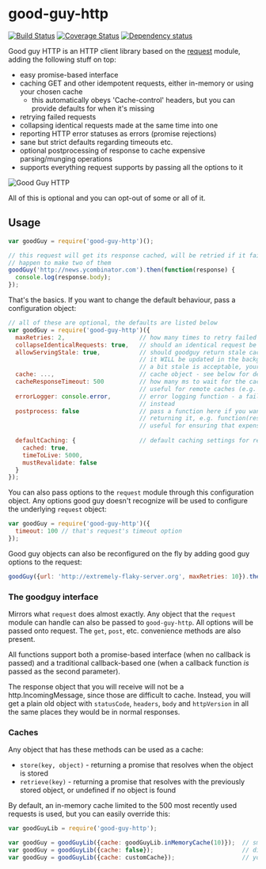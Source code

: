 # good-guy-http

[![Build Status](https://travis-ci.org/Schibsted-Tech-Polska/good-guy-http.svg?branch=master)](https://travis-ci.org/Schibsted-Tech-Polska/good-guy-http) [![Coverage Status](https://coveralls.io/repos/Schibsted-Tech-Polska/good-guy-http/badge.svg?branch=master)](https://coveralls.io/r/Schibsted-Tech-Polska/good-guy-http?branch=master) [![Dependency status](https://david-dm.org/Schibsted-Tech-Polska/good-guy-http.svg)](https://david-dm.org/Schibsted-Tech-Polska/good-guy-http)

Good guy HTTP is an HTTP client library based on the [request][request] module, adding the following stuff on top:

* easy promise-based interface
* caching GET and other idempotent requests, either in-memory or using your chosen cache
  * this automatically obeys 'Cache-control' headers, but you can provide defaults for when it's missing
* retrying failed requests
* collapsing identical requests made at the same time into one
* reporting HTTP error statuses as errors (promise rejections)
* sane but strict defaults regarding timeouts etc.
* optional postprocessing of response to cache expensive parsing/munging operations
* supports everything request supports by passing all the options to it

![Good Guy HTTP](http://i.imgur.com/m7trEtL.jpg)

All of this is optional and you can opt-out of some or all of it.

## Usage

```javascript
var goodGuy = require('good-guy-http')();

// this request will get its response cached, will be retried if it fails, will be collapsed if you
// happen to make two of them
goodGuy('http://news.ycombinator.com').then(function(response) {
  console.log(response.body);
});
```

That's the basics. If you want to change the default behaviour, pass a configuration object:

```javascript
// all of these are optional, the defaults are listed below
var goodGuy = require('good-guy-http')({
  maxRetries: 2,                     // how many times to retry failed requests
  collapseIdenticalRequests: true,   // should an identical request be collapsed into an ongoing one?
  allowServingStale: true,           // should goodguy return stale cached content after it expires?
                                     // it WILL be updated in the background either way, but if content that's
                                     // a bit stale is acceptable, your requests will appear to be much faster
  cache: ...,                        // cache object - see below for details         
  cacheResponseTimeout: 500          // how many ms to wait for the cache to respond before ignoring it completely
                                     // useful for remote caches (e.g. Redis)
  errorLogger: console.error,        // error logging function - a failing cache doesn't break requests, but logs here
                                     // instead
  postprocess: false                 // pass a function here if you want to postprocess the response before caching/
                                     // returning it, e.g. function(res) { return JSON.parse(res.body); }
                                     // useful for ensuring that expensive parsing happens only once
  
  defaultCaching: {                  // default caching settings for responses without Cache-Control                   
    cached: true, 
    timeToLive: 5000, 
    mustRevalidate: false 
  }  
});
```

You can also pass options to the `request` module through this configuration object. Any options good guy doesn't
recognize will be used to configure the underlying `request` object:

```javascript
var goodGuy = require('good-guy-http')({
  timeout: 100 // that's request's timeout option
});
```

Good guy objects can also be reconfigured on the fly by adding good guy options to the request:

```javascript
goodGuy({url: 'http://extremely-flaky-server.org', maxRetries: 10}).then(...);
```

### The goodguy interface

Mirrors what `request` does almost exactly. Any object that the `request` module can handle can also be passed to `good-guy-http`. 
All options will be passed onto request. The `get`, `post`, etc. convenience methods are also present.

All functions support both a promise-based interface (when no callback is passed) and a traditional callback-based one
(when a callback function *is* passed as the second parameter).

The response object that you will receive will not be a http.IncomingMessage, since those are difficult to cache. Instead, you will get a plain old object with `statusCode`, `headers`, `body` and `httpVersion` in all the same places they would be in normal responses.

### Caches

Any object that has these methods can be used as a cache:

* `store(key, object)` - returning a promise that resolves when the object is stored
* `retrieve(key)` - returning a promise that resolves with the previously stored object, or undefined if no object is found

By default, an in-memory cache limited to the 500 most recently used requests is used, but you can easily override this:

```javascript
var goodGuyLib = require('good-guy-http'); 

var goodGuy = goodGuyLib({cache: goodGuyLib.inMemoryCache(10)});  // smaller in-memory cache
var goodGuy = goodGuyLib({cache: false});                         // disable caching altogether
var goodGuy = goodGuyLib({cache: customCache});                   // your custom implementation based on Redis/Mongo/Bitcoin blockchain
```

[request]: https://github.com/request/request



 
